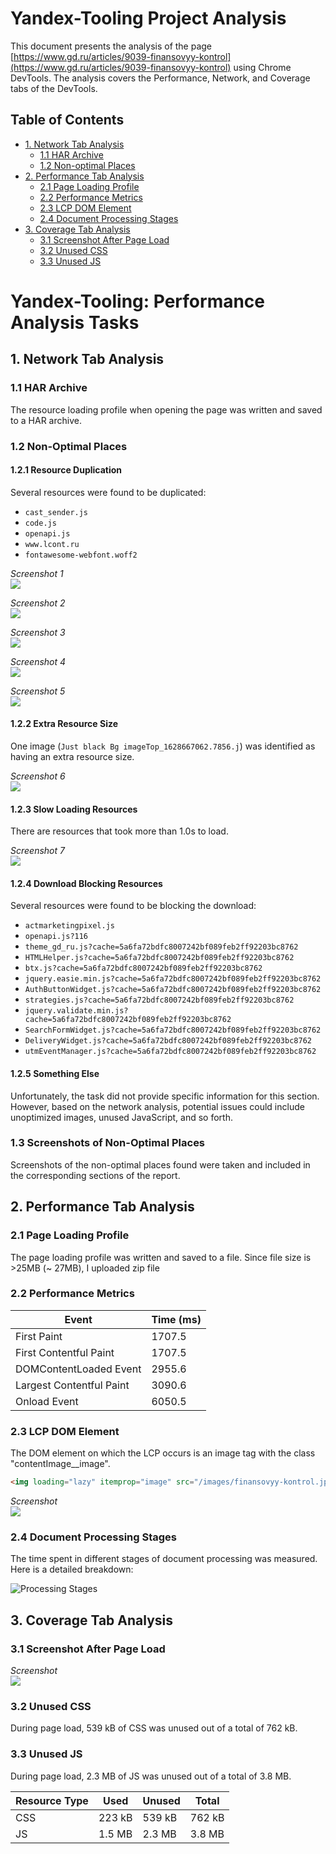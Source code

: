 # Yandex-Tooling Project Analysis

This document presents the analysis of the page [https://www.gd.ru/articles/9039-finansovyy-kontrol](https://www.gd.ru/articles/9039-finansovyy-kontrol) using Chrome DevTools. The analysis covers the Performance, Network, and Coverage tabs of the DevTools.

## Table of Contents

- [1. Network Tab Analysis](#1-network-tab-analysis)
  - [1.1 HAR Archive](#11-har-archive)
  - [1.2 Non-optimal Places](#12-non-optimal-places)
- [2. Performance Tab Analysis](#2-performance-tab-analysis)
  - [2.1 Page Loading Profile](#21-page-loading-profile)
  - [2.2 Performance Metrics](#22-performance-metrics)
  - [2.3 LCP DOM Element](#23-lcp-dom-element)
  - [2.4 Document Processing Stages](#24-document-processing-stages)
- [3. Coverage Tab Analysis](#3-coverage-tab-analysis)
  - [3.1 Screenshot After Page Load](#31-screenshot-after-page-load)
  - [3.2 Unused CSS](#32-unused-css)
  - [3.3 Unused JS](#33-unused-js)

# Yandex-Tooling: Performance Analysis Tasks

## 1. Network Tab Analysis

### 1.1 HAR Archive
The resource loading profile when opening the page was written and saved to a HAR archive.


### 1.2 Non-Optimal Places

#### 1.2.1 Resource Duplication
Several resources were found to be duplicated:

- `cast_sender.js`
- `code.js`
- `openapi.js`
- `www.lcont.ru`
- `fontawesome-webfont.woff2`

*Screenshot 1*  
![](https://github.com/Almasx/Yandex-Tooling/assets/58309601/6a775ea9-3966-42ae-bffe-8db825f186d1)

*Screenshot 2*  
![](https://github.com/Almasx/Yandex-Tooling/assets/58309601/3705762a-46a6-4c9c-872a-f1f712bc1a81)

*Screenshot 3*  
![](https://github.com/Almasx/Yandex-Tooling/assets/58309601/9a706d3a-28ca-4b6c-81cf-e2056a7bb990)

*Screenshot 4*  
![](https://github.com/Almasx/Yandex-Tooling/assets/58309601/546973e9-f2b4-4161-b522-5013cc13219e)

*Screenshot 5*  
![](https://github.com/Almasx/Yandex-Tooling/assets/58309601/cdecd3a8-8392-453d-a7f7-82ddda2b147c)

#### 1.2.2 Extra Resource Size
One image (`Just black Bg imageTop_1628667062.7856.j`) was identified as having an extra resource size.

*Screenshot 6*  
![](https://github.com/Almasx/Yandex-Tooling/assets/58309601/cce85f53-3771-41f9-b4d4-3a65256799ea)

#### 1.2.3 Slow Loading Resources
There are resources that took more than 1.0s to load.

*Screenshot 7*  
![](https://github.com/Almasx/Yandex-Tooling/assets/58309601/7d41b6b8-f6db-46e5-a73d-80a711ce2f5f)

#### 1.2.4 Download Blocking Resources
Several resources were found to be blocking the download:

- `actmarketingpixel.js`
- `openapi.js?116`
- `theme_gd_ru.js?cache=5a6fa72bdfc8007242bf089feb2ff92203bc8762`
- `HTMLHelper.js?cache=5a6fa72bdfc8007242bf089feb2ff92203bc8762`   
- `btx.js?cache=5a6fa72bdfc8007242bf089feb2ff92203bc8762`
- `jquery.easie.min.js?cache=5a6fa72bdfc8007242bf089feb2ff92203bc8762`
- `AuthButtonWidget.js?cache=5a6fa72bdfc8007242bf089feb2ff92203bc8762`
- `strategies.js?cache=5a6fa72bdfc8007242bf089feb2ff92203bc8762`
- `jquery.validate.min.js?cache=5a6fa72bdfc8007242bf089feb2ff92203bc8762`
- `SearchFormWidget.js?cache=5a6fa72bdfc8007242bf089feb2ff92203bc8762`
- `DeliveryWidget.js?cache=5a6fa72bdfc8007242bf089feb2ff92203bc8762`
- `utmEventManager.js?cache=5a6fa72bdfc8007242bf089feb2ff92203bc8762`

#### 1.2.5 Something Else
Unfortunately, the task did not provide specific information for this section. However, based on the network analysis, potential issues could include unoptimized images, unused JavaScript, and so forth.

### 1.3 Screenshots of Non-Optimal Places
Screenshots of the non-optimal places found were taken and included in the corresponding sections of the report.

## 2. Performance Tab Analysis

### 2.1 Page Loading Profile

The page loading profile was written and saved to a file. Since file size is >25MB (~ 27MB), I uploaded zip file

### 2.2 Performance Metrics

| Event                | Time (ms)  |
|----------------------|------------|
| First Paint          | 1707.5     |
| First Contentful Paint | 1707.5     |
| DOMContentLoaded Event | 2955.6     |
| Largest Contentful Paint | 3090.6     |
| Onload Event         | 6050.5     |

### 2.3 LCP DOM Element

The DOM element on which the LCP occurs is an image tag with the class "contentImage__image".
```html
<img loading="lazy" itemprop="image" src="/images/finansovyy-kontrol.jpg" width="600" height="408" data-url="/images/finansovyy-kontrol.jpg" alt= "" title="" class="contentImage__image">
```

*Screenshot*  
![](https://github.com/Almasx/Yandex-Tooling/assets/58309601/0104cd1c-bcdb-4889-9c74-c1277a2ccc6e)

### 2.4 Document Processing Stages

The time spent in different stages of document processing was measured. Here is a detailed breakdown:

![Processing Stages](https://github.com/Almasx/Yandex-Tooling/assets/58309601/dc0ecee6-2ba8-4e8a-8f10-456f53edc7b7)

## 3. Coverage Tab Analysis

### 3.1 Screenshot After Page Load

*Screenshot*  
![](https://github.com/Almasx/Yandex-Tooling/assets/58309601/4e749a03-7ac8-445f-b779-e0e9da28feaa)

### 3.2 Unused CSS

During page load, 539 kB of CSS was unused out of a total of 762 kB.

### 3.3 Unused JS

During page load, 2.3 MB of JS was unused out of a total of 3.8 MB.

| Resource Type | Used | Unused | Total |
|---------------|------|--------|-------|
| CSS           | 223 kB | 539 kB | 762 kB |
| JS            | 1.5 MB | 2.3 MB | 3.8 MB |
